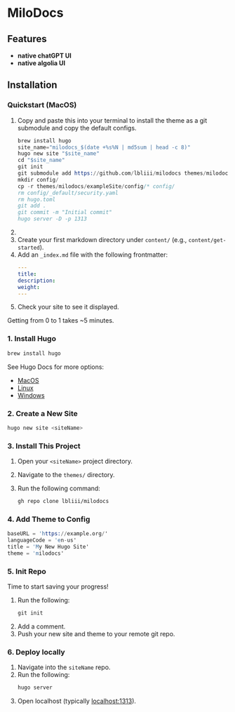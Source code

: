 # MiloDocs

## Features

- **native chatGPT UI**
- **native algolia UI**

## Installation

### Quickstart (MacOS)

1. Copy and paste this into your terminal to install the theme as a git submodule and copy the default configs.
   ```s
   brew install hugo 
   site_name="milodocs_$(date +%s%N | md5sum | head -c 8)"
   hugo new site "$site_name"
   cd "$site_name"
   git init
   git submodule add https://github.com/lbliii/milodocs themes/milodocs
   mkdir config/
   cp -r themes/milodocs/exampleSite/config/* config/
   rm config/_default/security.yaml
   rm hugo.toml
   git add .
   git commit -m "Initial commit"
   hugo server -D -p 1313
   ```
2. 
3. Create your first markdown directory under `content/` (e.g., `content/get-started`).
4. Add an `_index.md` file with the following frontmatter:
   ```yaml
   ---
   title:
   description:
   weight:
   ---
   ```
5. Check your site to see it displayed.

Getting from 0 to 1 takes ~5 minutes. 

### 1. Install Hugo 

```bash
brew install hugo
```
See Hugo Docs for more options:
- [MacOS](https://gohugo.io/installation/macos/)
- [Linux](https://gohugo.io/installation/linux/)
- [Windows](https://gohugo.io/installation/windows/)

### 2. Create a New Site 

```s
hugo new site <siteName>
```

### 3. Install This Project

1. Open your `<siteName>` project directory.
2. Navigate to the `themes/` directory. 
3. Run the following command:

   ```bash
   gh repo clone lbliii/milodocs
   ```

### 4. Add Theme to Config

```s
baseURL = 'https://example.org/'
languageCode = 'en-us'
title = 'My New Hugo Site'
theme = 'milodocs'
```

### 5. Init Repo

Time to start saving your progress! 
1. Run the following:
   ```s
   git init
   ```
2. Add a comment.
3. Push your new site and theme to your remote git repo.

### 6. Deploy locally 

1. Navigate into the `siteName` repo.
2. Run the following:
   ```s
   hugo server
   ```
3. Open localhost (typically [localhost:1313](http://localhost:1313)).